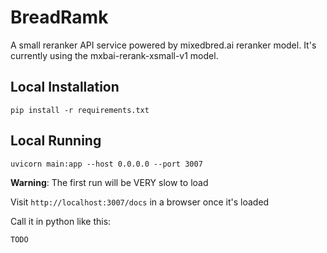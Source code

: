 # BreadRamk

A small reranker API service powered by mixedbred.ai reranker model.  It's currently using the mxbai-rerank-xsmall-v1 model.

## Local Installation

```
pip install -r requirements.txt
```

## Local Running

```
uvicorn main:app --host 0.0.0.0 --port 3007
```

**Warning**: The first run will be VERY slow to load

Visit `http://localhost:3007/docs` in a browser once it's loaded

Call it in python like this:

```
TODO
```
